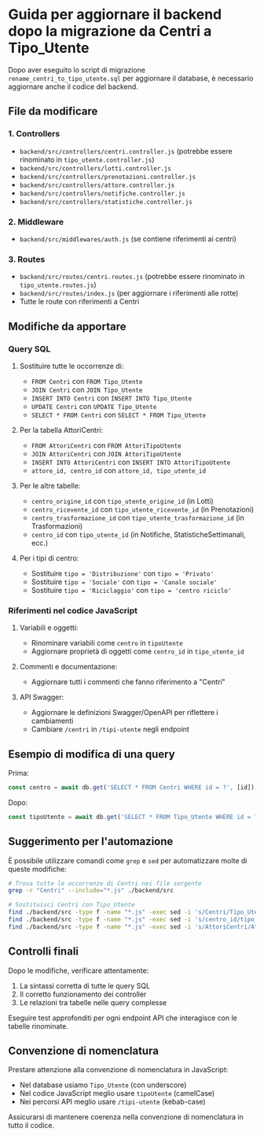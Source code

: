 # Guida per aggiornare il backend dopo la migrazione da Centri a Tipo_Utente

Dopo aver eseguito lo script di migrazione `rename_centri_to_tipo_utente.sql` per aggiornare il database, è necessario aggiornare anche il codice del backend. 

## File da modificare

### 1. Controllers

- `backend/src/controllers/centri.controller.js` (potrebbe essere rinominato in `tipo_utente.controller.js`)
- `backend/src/controllers/lotti.controller.js`
- `backend/src/controllers/prenotazioni.controller.js`
- `backend/src/controllers/attore.controller.js`
- `backend/src/controllers/notifiche.controller.js`
- `backend/src/controllers/statistiche.controller.js`

### 2. Middleware
- `backend/src/middlewares/auth.js` (se contiene riferimenti ai centri)

### 3. Routes
- `backend/src/routes/centri.routes.js` (potrebbe essere rinominato in `tipo_utente.routes.js`)
- `backend/src/routes/index.js` (per aggiornare i riferimenti alle rotte)
- Tutte le route con riferimenti a Centri

## Modifiche da apportare

### Query SQL

1. Sostituire tutte le occorrenze di:
   - `FROM Centri` con `FROM Tipo_Utente`
   - `JOIN Centri` con `JOIN Tipo_Utente`
   - `INSERT INTO Centri` con `INSERT INTO Tipo_Utente`
   - `UPDATE Centri` con `UPDATE Tipo_Utente`
   - `SELECT * FROM Centri` con `SELECT * FROM Tipo_Utente`

2. Per la tabella AttoriCentri:
   - `FROM AttoriCentri` con `FROM AttoriTipoUtente`
   - `JOIN AttoriCentri` con `JOIN AttoriTipoUtente`
   - `INSERT INTO AttoriCentri` con `INSERT INTO AttoriTipoUtente`
   - `attore_id, centro_id` con `attore_id, tipo_utente_id`

3. Per le altre tabelle:
   - `centro_origine_id` con `tipo_utente_origine_id` (in Lotti)
   - `centro_ricevente_id` con `tipo_utente_ricevente_id` (in Prenotazioni)
   - `centro_trasformazione_id` con `tipo_utente_trasformazione_id` (in Trasformazioni)
   - `centro_id` con `tipo_utente_id` (in Notifiche, StatisticheSettimanali, ecc.)

4. Per i tipi di centro:
   - Sostituire `tipo = 'Distribuzione'` con `tipo = 'Privato'`
   - Sostituire `tipo = 'Sociale'` con `tipo = 'Canale sociale'`
   - Sostituire `tipo = 'Riciclaggio'` con `tipo = 'centro riciclo'`

### Riferimenti nel codice JavaScript

1. Variabili e oggetti:
   - Rinominare variabili come `centro` in `tipoUtente`
   - Aggiornare proprietà di oggetti come `centro_id` in `tipo_utente_id`

2. Commenti e documentazione:
   - Aggiornare tutti i commenti che fanno riferimento a "Centri"

3. API Swagger:
   - Aggiornare le definizioni Swagger/OpenAPI per riflettere i cambiamenti
   - Cambiare `/centri` in `/tipi-utente` negli endpoint

## Esempio di modifica di una query

Prima:
```javascript
const centro = await db.get('SELECT * FROM Centri WHERE id = ?', [id]);
```

Dopo:
```javascript
const tipoUtente = await db.get('SELECT * FROM Tipo_Utente WHERE id = ?', [id]);
```

## Suggerimento per l'automazione

È possibile utilizzare comandi come `grep` e `sed` per automatizzare molte di queste modifiche:

```bash
# Trova tutte le occorrenze di Centri nei file sorgente
grep -r "Centri" --include="*.js" ./backend/src

# Sostituisci Centri con Tipo_Utente
find ./backend/src -type f -name "*.js" -exec sed -i 's/Centri/Tipo_Utente/g' {} \;
find ./backend/src -type f -name "*.js" -exec sed -i 's/centro_id/tipo_utente_id/g' {} \;
find ./backend/src -type f -name "*.js" -exec sed -i 's/AttoriCentri/AttoriTipoUtente/g' {} \;
```

## Controlli finali

Dopo le modifiche, verificare attentamente:
1. La sintassi corretta di tutte le query SQL
2. Il corretto funzionamento dei controller
3. Le relazioni tra tabelle nelle query complesse

Eseguire test approfonditi per ogni endpoint API che interagisce con le tabelle rinominate. 

## Convenzione di nomenclatura

Prestare attenzione alla convenzione di nomenclatura in JavaScript:
- Nel database usiamo `Tipo_Utente` (con underscore)
- Nel codice JavaScript meglio usare `tipoUtente` (camelCase)
- Nei percorsi API meglio usare `/tipi-utente` (kebab-case)

Assicurarsi di mantenere coerenza nella convenzione di nomenclatura in tutto il codice. 